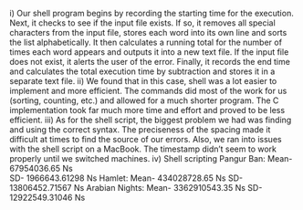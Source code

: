 i)	Our shell program begins by recording the starting time for the execution. Next, it checks to see if the input file exists. If so, it removes all special characters from the input file, stores each word into its own line and sorts the list alphabetically. It then calculates a running total for the number of times each word appears and outputs it into a new text file. If the input file does not exist, it alerts the user of the error. Finally, it records the end time and calculates the total execution time by subtraction and stores it in a separate text file.
ii)	We found that in this case, shell was a lot easier to implement and more efficient. The commands did most of the work for us (sorting, counting, etc.) and allowed for a much shorter program. The C implementation took far much more time and effort and proved to be less efficient.
iii)	As for the shell script, the biggest problem we had was finding and using the correct syntax. The preciseness of the spacing made it difficult at times to find the source of our errors. Also, we ran into issues with the shell script on a MacBook. The timestamp didn’t seem to work properly until we switched machines.
iv)	Shell scripting
Pangur Ban: 
Mean- 67954036.65 Ns	
SD- 1966643.61298 Ns
Hamlet: 
Mean-	434028728.65 Ns
SD- 13806452.71567 Ns
Arabian Nights:
 Mean-	3362910543.35 Ns
SD- 12922549.31046 Ns

